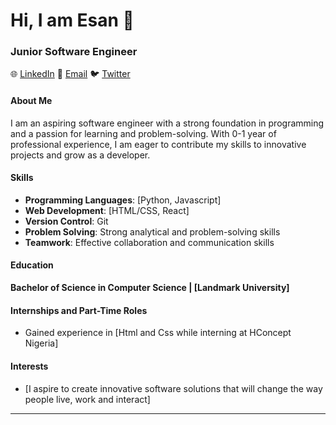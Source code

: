 # Hi, I am Esan 👋
### Junior Software Engineer 

🌐 [LinkedIn](www.linkedin.com/in/esan-daniel-995b42212)
📧 [Email](mailto:danielseyi21@gmail.com)
🐦 [Twitter](https://twitter.com/@esanD)

#### About Me

I am an aspiring software engineer with a strong foundation in programming and a passion for learning and problem-solving. With 0-1 year of professional experience, I am eager to contribute my skills to innovative projects and grow as a developer.

#### Skills

- **Programming Languages**: [Python, Javascript]
- **Web Development**: [HTML/CSS, React]
- **Version Control**: Git
- **Problem Solving**: Strong analytical and problem-solving skills
- **Teamwork**: Effective collaboration and communication skills

#### Education

**Bachelor of Science in Computer Science | [Landmark University]**


#### Internships and Part-Time Roles
- Gained experience in [Html and Css while interning at HConcept Nigeria]

#### Interests

- [I aspire to create innovative software solutions that will change the way people live, work and interact]

---
